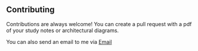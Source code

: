 ## Contributing

Contributions are always welcome!
You can create a pull request with a pdf of your study notes or architectural diagrams.

You can also send an email to me via [Email](mailto:bardensamuel6@gmail.com)
